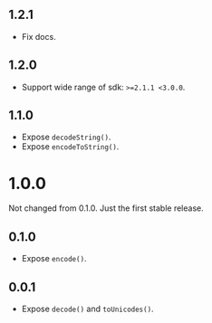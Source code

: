 <!-- markdownlint-disable-file MD041 -->

## 1.2.1

- Fix docs.

## 1.2.0

- Support wide range of sdk: `>=2.1.1 <3.0.0`.

## 1.1.0

- Expose `decodeString()`.
- Expose `encodeToString()`.

# 1.0.0

Not changed from 0.1.0. Just the first stable release.

## 0.1.0

- Expose `encode()`.

## 0.0.1

- Expose `decode()` and `toUnicodes()`.
